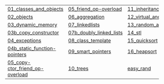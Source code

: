 |   |   |   |
|---|---|---|
| [01_classes_and_objects](?p=01_classes_and_objects) | [05_friend_op-overload](?p=05_friend_op-overload) | [11_inheritance](?p=11_inheritance) |
| [02_objects](?p=02_objects) | [06_aggregation](?p=06_aggregation) | [12_virtual_and_polymorphism](?p=12_virtual_and_polymorphism) |
| [03_dynamic_memory](?p=03_dynamic_memory) | [07_linkedlists](?p=07_linkedlists) | [13_random_access](?p=13_random_access) |
| [03b_copy_constructor](?p=03b_copy_constructor) | [07b_doubly_linked_lists](?p=07b_doubly_linked_lists) | [14_stl](?p=14_stl) |
| [04_exceptions](?p=04_exceptions) | [08_class_template](?p=08_class_template) | [15_quicksort](?p=15_quicksort) |
| [04b_static_function-pointers](?p=04b_static_function-pointers) | [09_smart_pointers](?p=09_smart_pointers) | [16_heapsort](?p=16_heapsort) |
| [05_copy-ctor_friend_op-overload](?p=05_copy-ctor_friend_op-overload) | [10_trees](?p=10_trees) | [easy_rand](?p=easy_rand) |


